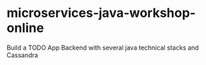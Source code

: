 # microservices-java-workshop-online
Build a TODO App Backend with several java technical stacks and Cassandra
